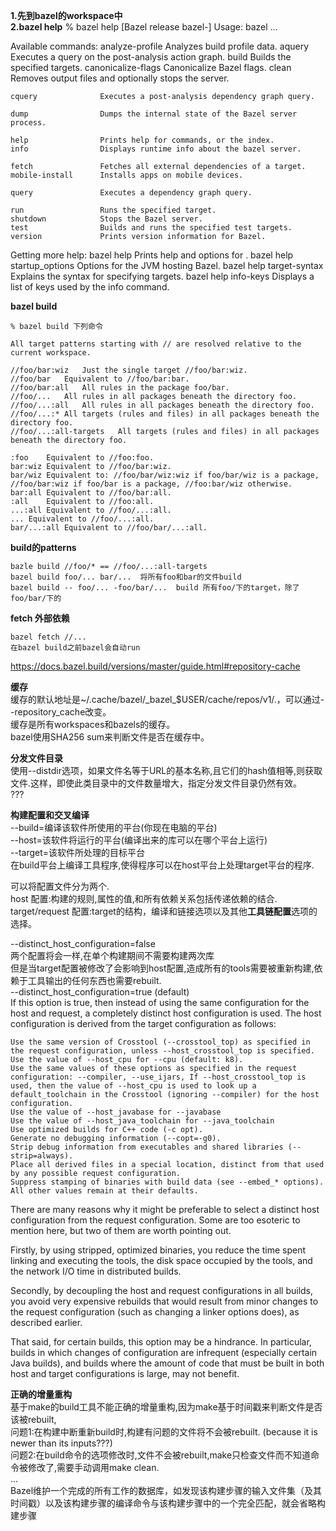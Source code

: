 **1.先到bazel的workspace中**  
**2.bazel help**
  % bazel help
                             [Bazel release bazel-<version>]
  Usage: bazel <command> <options> ...

  Available commands:
    analyze-profile     Analyzes build profile data.
    aquery              Executes a query on the post-analysis action graph.
    build               Builds the specified targets.
    canonicalize-flags  Canonicalize Bazel flags.
    clean               Removes output files and optionally stops the server.

    cquery              Executes a post-analysis dependency graph query.

    dump                Dumps the internal state of the Bazel server process.

    help                Prints help for commands, or the index.
    info                Displays runtime info about the bazel server.

    fetch               Fetches all external dependencies of a target.
    mobile-install      Installs apps on mobile devices.

    query               Executes a dependency graph query.

    run                 Runs the specified target.
    shutdown            Stops the Bazel server.
    test                Builds and runs the specified test targets.
    version             Prints version information for Bazel.

  Getting more help:
    bazel help <command>
                     Prints help and options for <command>.
    bazel help startup_options
                     Options for the JVM hosting Bazel.
    bazel help target-syntax
                     Explains the syntax for specifying targets.
    bazel help info-keys
                     Displays a list of keys used by the info command.

**bazel build**  
 
    % bazel build 下列命令

    All target patterns starting with // are resolved relative to the current workspace.
    
    //foo/bar:wiz	Just the single target //foo/bar:wiz.
    //foo/bar	Equivalent to //foo/bar:bar.
    //foo/bar:all	All rules in the package foo/bar.
    //foo/...	All rules in all packages beneath the directory foo.
    //foo/...:all	All rules in all packages beneath the directory foo.
    //foo/...:*	All targets (rules and files) in all packages beneath the directory foo.
    //foo/...:all-targets	All targets (rules and files) in all packages beneath the directory foo.

    :foo	Equivalent to //foo:foo.
    bar:wiz	Equivalent to //foo/bar:wiz.
    bar/wiz	Equivalent to: //foo/bar/wiz:wiz if foo/bar/wiz is a package, //foo/bar:wiz if foo/bar is a package, //foo:bar/wiz otherwise.
    bar:all	Equivalent to //foo/bar:all.
    :all	Equivalent to //foo:all.
    ...:all	Equivalent to //foo/...:all.
    ...	Equivalent to //foo/...:all.
    bar/...:all	Equivalent to //foo/bar/...:all.
    
**build的patterns**  
    
    bazle build //foo/* == //foo/...:all-targets
    bazel build foo/... bar/...  将所有foo和bar的文件build
    bazel build -- foo/... -foo/bar/...  build 所有foo/下的target，除了foo/bar/下的
    
**fetch 外部依赖**  
    
    bazel fetch //...
    在bazel build之前bazel会自动run  
   https://docs.bazel.build/versions/master/guide.html#repository-cache
 
**缓存**  
缓存的默认地址是~/.cache/bazel/\_bazel\_$USER/cache/repos/v1/.，可以通过--repository_cache改变。  
缓存是所有workspaces和bazels的缓存。  
bazel使用SHA256 sum来判断文件是否在缓存中。  

**分发文件目录**  
使用--distdir选项，如果文件名等于URL的基本名称,且它们的hash值相等,则获取文件.这样，即使此类目录中的文件数量增大，指定分发文件目录仍然有效。  
???   

**构建配置和交叉编译**  
--build=编译该软件所使用的平台(你现在电脑的平台)  
--host=该软件将运行的平台(编译出来的库可以在哪个平台上运行)  
--target=该软件所处理的目标平台  
在build平台上编译工具程序,使得程序可以在host平台上处理target平台的程序.

可以将配置文件分为两个.  
host 配置:构建的规则,属性的值,和所有依赖关系包括传递依赖的结合.  
target/request 配置:target的结构，编译和链接选项以及其他**工具链配置**选项的选择。  

--distinct_host_configuration=false  
两个配置将会一样,在单个构建期间不需要构建两次库   
但是当target配置被修改了会影响到host配置,造成所有的tools需要被重新构建,依赖于工具输出的任何东西也需要rebuilt.  
--distinct_host_configuration=true (default)  
 If this option is true, then instead of using the same configuration for the host and request, a completely distinct host configuration is used. The host configuration is derived from the target configuration as follows:

    Use the same version of Crosstool (--crosstool_top) as specified in the request configuration, unless --host_crosstool_top is specified.
    Use the value of --host_cpu for --cpu (default: k8).
    Use the same values of these options as specified in the request configuration: --compiler, --use_ijars, If --host_crosstool_top is used, then the value of --host_cpu is used to look up a default_toolchain in the Crosstool (ignoring --compiler) for the host configuration.
    Use the value of --host_javabase for --javabase
    Use the value of --host_java_toolchain for --java_toolchain
    Use optimized builds for C++ code (-c opt).
    Generate no debugging information (--copt=-g0).
    Strip debug information from executables and shared libraries (--strip=always).
    Place all derived files in a special location, distinct from that used by any possible request configuration.
    Suppress stamping of binaries with build data (see --embed_* options).
    All other values remain at their defaults.

There are many reasons why it might be preferable to select a distinct host configuration from the request configuration. Some are too esoteric to mention here, but two of them are worth pointing out.

Firstly, by using stripped, optimized binaries, you reduce the time spent linking and executing the tools, the disk space occupied by the tools, and the network I/O time in distributed builds.

Secondly, by decoupling the host and request configurations in all builds, you avoid very expensive rebuilds that would result from minor changes to the request configuration (such as changing a linker options does), as described earlier.

That said, for certain builds, this option may be a hindrance. In particular, builds in which changes of configuration are infrequent (especially certain Java builds), and builds where the amount of code that must be built in both host and target configurations is large, may not benefit.   


**正确的增量重构**  
基于make的build工具不能正确的增量重构,因为make基于时间戳来判断文件是否该被rebuilt,  
问题1:在构建中断重新build时,构建有问题的文件将不会被rebuilt.  (because it is newer than its inputs???)   
问题2:在build命令的选项修改时,文件不会被rebuilt,make只检查文件而不知道命令被修改了,需要手动调用make clean.  
...  
Bazel维护一个完成的所有工作的数据库，如发现该构建步骤的输入文件集（及其时间戳）以及该构建步骤的编译命令与该构建步骤中的一个完全匹配，就会省略构建步骤  



